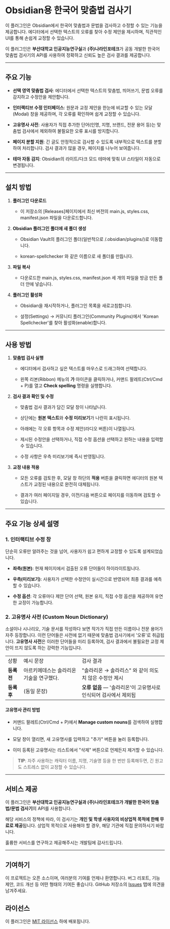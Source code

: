 # Obsidian용 한국어 맞춤법 검사기

이 플러그인은 Obsidian에서 한국어 맞춤법과 문법을 검사하고 수정할 수 있는 기능을 제공합니다. 에디터에서 선택한 텍스트의 오류를 찾아 수정 제안을 제시하며, 직관적인 UI를 통해 손쉽게 교정할 수 있습니다.

이 플러그인은 **부산대학교 인공지능연구실**과 **(주)나라인포테크**가 공동 개발한 한국어 맞춤법 검사기의 API를 사용하여 정확하고 신뢰도 높은 검사 결과를 제공합니다.

---

## 주요 기능

- **선택 영역 맞춤법 검사**: 에디터에서 선택한 텍스트의 맞춤법, 띄어쓰기, 문법 오류를 감지하고 수정안을 제안합니다.
    
- **인터랙티브 수정 인터페이스**: 원문과 교정 제안을 한눈에 비교할 수 있는 모달(Modal) 창을 제공하며, 각 오류를 확인하며 쉽게 교정할 수 있습니다.
    
- **고유명사 사전**: 사용자가 직접 추가한 단어(인명, 지명, 브랜드, 전문 용어 등)는 맞춤법 검사에서 제외하여 불필요한 오류 표시를 방지합니다.
    
- **페이지 분할 지원**: 긴 글도 안정적으로 검사할 수 있도록 내부적으로 텍스트를 분할하여 처리합니다. 검사 결과가 많을 경우, 페이지를 나누어 보여줍니다.
    
- **테마 자동 감지**: Obsidian의 라이트/다크 모드 테마에 맞춰 UI 스타일이 자동으로 변경됩니다.
    

---

## 설치 방법

1. **플러그인 다운로드**
    
    - 이 저장소의 [Releases]페이지에서 최신 버전의 main.js, styles.css, manifest.json 파일을 다운로드합니다.
        
2. **Obsidian 플러그인 폴더에 새 폴더 생성**
    
    - Obsidian Vault의 플러그인 폴더(일반적으로 <Vault>/.obsidian/plugins/)로 이동합니다.
        
    - korean-spellchecker 와 같은 이름으로 새 폴더를 만듭니다.
        
3. **파일 복사**
    
    - 다운로드한 main.js, styles.css, manifest.json 세 개의 파일을 방금 만든 폴더 안에 넣습니다.
        
4. **플러그인 활성화**
    
    - Obsidian을 재시작하거나, 플러그인 목록을 새로고침합니다.
        
    - 설정(Settings) → 커뮤니티 플러그인(Community Plugins)에서 'Korean Spellchecker'를 찾아 활성화(enable)합니다.
        

---

## 사용 방법

1. **맞춤법 검사 실행**
    
    - 에디터에서 검사하고 싶은 텍스트를 마우스로 드래그하여 선택합니다.
        
    - 왼쪽 리본(Ribbon) 메뉴의 **가** 아이콘을 클릭하거나, 커맨드 팔레트(Ctrl/Cmd + P)를 열고 **Check spelling** 명령을 실행합니다.
        
2. **검사 결과 확인 및 수정**
    
    - 맞춤법 검사 결과가 담긴 모달 창이 나타납니다.
        
    - 상단에는 **원본 텍스트**와 **수정 미리보기**가 나란히 표시됩니다.
        
    - 아래에는 각 오류 항목과 수정 제안(라디오 버튼)이 나열됩니다.
        
    - 제시된 수정안을 선택하거나, 직접 수정 옵션을 선택하고 원하는 내용을 입력할 수 있습니다.
        
    - 수정 사항은 우측 미리보기에 즉시 반영됩니다.
        
3. **교정 내용 적용**
    
    - 모든 오류를 검토한 후, 모달 창 하단의 **적용** 버튼을 클릭하면 에디터의 원본 텍스트가 교정된 내용으로 완전히 대체됩니다.
        
    - 결과가 여러 페이지일 경우, 이전/다음 버튼으로 페이지를 이동하며 검토할 수 있습니다.
        

---

## 주요 기능 상세 설명

### 1. 인터랙티브 수정 창

단순히 오류만 알려주는 것을 넘어, 사용자가 쉽고 편하게 교정할 수 있도록 설계되었습니다.

- **좌측(원본)**: 현재 페이지에서 검출된 오류 단어들이 하이라이트됩니다.
    
- **우측(미리보기)**: 사용자가 선택한 수정안이 실시간으로 반영되어 최종 결과를 예측할 수 있습니다.
    
- **수정 옵션**: 각 오류마다 제안 단어 선택, 원본 유지, 직접 수정 옵션을 제공하여 유연한 교정이 가능합니다.
    

### 2. 고유명사 사전 (Custom Noun Dictionary)

소설이나 시나리오, 기술 문서를 작성하다 보면 작가가 직접 만든 이름이나 전문 용어가 자주 등장합니다. 이런 단어들은 사전에 없기 때문에 맞춤법 검사기에서 '오류'로 취급됩니다. **고유명사 사전**은 이러한 단어들을 미리 등록하여, 검사 결과에서 불필요한 교정 제안이 뜨지 않도록 하는 강력한 기능입니다.

|   |   |   |
|---|---|---|
|상황|예시 문장|검사 결과|
|**등록 전**|아르키메데스는 솔라리온 기술을 연구했다.|"솔라리온 → 솔라리스" 와 같이 의도치 않은 수정안 제시|
|**등록 후**|(동일 문장)|**오류 없음** — '솔라리온'이 고유명사로 인식되어 검사에서 제외됨|

#### 고유명사 관리 방법

- 커맨드 팔레트(Ctrl/Cmd + P)에서 **Manage custom nouns**를 검색하여 실행합니다.
    
- 모달 창이 열리면, 새 고유명사를 입력하고 "추가" 버튼을 눌러 등록합니다.
    
- 이미 등록된 고유명사는 리스트에서 "삭제" 버튼으로 언제든지 제거할 수 있습니다.
    

> **TIP**: 자주 사용하는 캐릭터 이름, 지명, 기술명 등을 한 번만 등록해두면, 긴 원고도 스트레스 없이 교정할 수 있습니다.

---

## 서비스 제공

이 플러그인은 **부산대학교 인공지능연구실과 (주)나라인포테크가 개발한 한국어 맞춤법/문법 검사기**의 API를 사용합니다.

해당 서비스의 정책에 따라, 이 검사기는 **개인 및 학생 사용자의 비상업적 목적에 한해 무료로 제공**됩니다. 상업적 목적으로 사용해야 할 경우, 해당 기관에 직접 문의하시기 바랍니다.

훌륭한 서비스를 연구하고 제공해주시는 개발팀에 감사드립니다.

---

## 기여하기

이 프로젝트는 오픈 소스이며, 여러분의 기여를 언제나 환영합니다. 버그 리포트, 기능 제안, 코드 개선 등 어떤 형태의 기여든 좋습니다. GitHub 저장소의 [Issues](https://www.google.com/url?sa=E&q=https%3A%2F%2Fgithub.com%2Fdldisud%2Fobsidian-korean-spellchecker%2Fissues) 탭에 의견을 남겨주세요.

## 라이선스

이 플러그인은 [MIT 라이선스](https://www.google.com/url?sa=E&q=LICENSE) 하에 배포됩니다.

